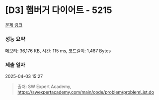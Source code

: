 # [D3] 햄버거 다이어트 - 5215 

[문제 링크](https://swexpertacademy.com/main/code/problem/problemDetail.do?contestProbId=AWT-lPB6dHUDFAVT) 

### 성능 요약

메모리: 36,176 KB, 시간: 115 ms, 코드길이: 1,487 Bytes

### 제출 일자

2025-04-03 15:27



> 출처: SW Expert Academy, https://swexpertacademy.com/main/code/problem/problemList.do
